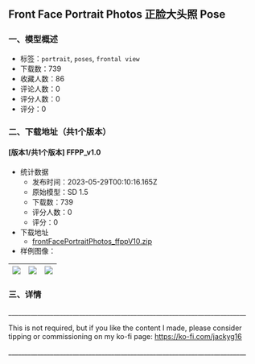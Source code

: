 ## Front Face Portrait Photos 正脸大头照 Pose
### 一、模型概述

- 标签：`portrait`, `poses`, `frontal view`
- 下载数：739
- 收藏人数：86
- 评论人数：0
- 评分人数：0
- 评分：0

### 二、下载地址（共1个版本）

#### [版本1/共1个版本] FFPP_v1.0

- 统计数据
  - 发布时间：2023-05-29T00:10:16.165Z
  - 原始模型：SD 1.5
  - 下载数：739
  - 评分人数：0
  - 评分：0
- 下载地址
  - [frontFacePortraitPhotos_ffppV10.zip](https://civitai.com/api/download/models/84144)
- 样例图像：

| <img src="https://image.civitai.com/xG1nkqKTMzGDvpLrqFT7WA/8781377e-4dc3-4f03-9b69-42b1cb4de9ec/width=450/949813.jpeg" /> | <img src="https://image.civitai.com/xG1nkqKTMzGDvpLrqFT7WA/582baf14-8bfb-4575-b49e-769ff82cfe88/width=450/949808.jpeg" /> | <img src="https://image.civitai.com/xG1nkqKTMzGDvpLrqFT7WA/64ba6377-aae0-4bbc-a347-a888a54382db/width=450/949898.jpeg" /> |
| ---- | ---- | ---- |


### 三、详情
<p>__________________________________________________________________________</p><p>This is not required, but if you like the content I made, please consider tipping or commissioning on my ko-fi page: <a target="_blank" rel="ugc" href="https://ko-fi.com/jackyg16">https://ko-fi.com/jackyg16</a></p><p>__________________________________________________________________________</p>